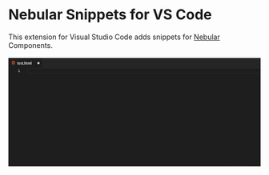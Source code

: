 # Nebular Snippets for VS Code

This extension for Visual Studio Code adds snippets for [Nebular](https://akveo.github.io/nebular/) Components.

![Extension](images/nebular_snippets_html.gif)
